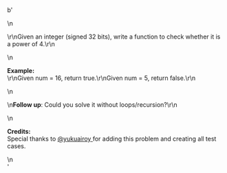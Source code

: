 b'<div class="question-description">\n<p><p>\r\nGiven an integer (signed 32 bits), write a function to check whether it is a power of 4.\r\n</p>\n<p><b>Example:</b><br/>\r\nGiven num = 16, return true.\r\nGiven num = 5, return false.\r\n</p>\n<p>\n<b>Follow up</b>: Could you solve it without loops/recursion?\r\n</p>\n<p><b>Credits:</b><br>Special thanks to <a href="https://leetcode.com/discuss/user/yukuairoy">@yukuairoy </a> for adding this problem and creating all test cases.</br></p></p>\n</div>'